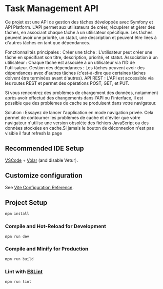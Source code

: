 # Task Management API

Ce projet est une API de gestion des tâches développée avec Symfony et API Platform. L'API permet aux utilisateurs de créer, récupérer et gérer des tâches, en associant chaque tâche à un utilisateur spécifique. Les tâches peuvent avoir une priorité, un statut, une description et peuvent être liées à d'autres tâches en tant que dépendances.

Fonctionnalités principales :
Créer une tâche : L'utilisateur peut créer une tâche en spécifiant son titre, description, priorité, et statut.
Association à un utilisateur : Chaque tâche est associée à un utilisateur via l'ID de l'utilisateur.
Gestion des dépendances : Les tâches peuvent avoir des dépendances avec d'autres tâches (c'est-à-dire que certaines tâches doivent être terminées avant d'autres).
API REST : L'API est accessible via les routes REST et permet des opérations POST, GET, et PUT.



Si vous rencontrez des problèmes de chargement des données, notamment après avoir effectué des changements dans l'API ou l'interface, il est possible que des problèmes de cache se produisent dans votre navigateur.

Solution :
Essayez de lancer l'application en mode navigation privée. Cela permet de contourner les problèmes de cache et d'éviter que votre navigateur n'utilise une version obsolète des fichiers JavaScript ou des données stockées en cache.Si jamais le bouton
de déconnexion n'est pas visible il faut refresh  la page 

## Recommended IDE Setup

[VSCode](https://code.visualstudio.com/) + [Volar](https://marketplace.visualstudio.com/items?itemName=Vue.volar) (and disable Vetur).

## Customize configuration

See [Vite Configuration Reference](https://vite.dev/config/).

## Project Setup

```sh
npm install
```

### Compile and Hot-Reload for Development

```sh
npm run dev
```

### Compile and Minify for Production

```sh
npm run build
```

### Lint with [ESLint](https://eslint.org/)

```sh
npm run lint
```
